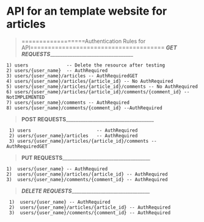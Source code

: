 
# API for an template website for articles



> ==================Authentication Rules for API======================================
 > ___________________GET REQUESTS_____________________________________________________
```
1) users              -- Delete the resource after testing
2) users/{user_name}  -- AuthRequired
3) users/{user_name}/articles -- AuthRequiredGET
4) users/{user_name}/articles/{article_id} -- No AuthRequired
5) users/{user_name}/articles/{article_id}/comments -- No AuthRequired
6) users/{user_name}/articles/{article_id}/comments/{comment_id} -- NotIMPLEMENTED
7) users/{user_name}/comments -- AuthRequired
8) users/{user_name}/comments/{comment_id} --AuthRequired
```

> __________________POST REQUESTS______________________________________________________
```
 1) users 						 -- AuthRequired
 2) users/{user_name}/articles	 -- AuthRequired
 3) users/{user_name}/articles/{article_id}/comments -- AuthRequiredGET
```
 > __________________PUT REQUESTS______________________________________________________
 
 ```
 1)  users/{user_name} -- AuthRequired
 2)  users/{user_name}/articles/{article_id} -- AuthRequired
 3)  users/{user_name}/comments/{comment_id} -- AuthRequired
 ```
 

> ___________________DELETE REQUESTS___________________________________________________

```
 1)  users/{user_name} -- AuthRequired
 2)  users/{user_name}/articles/{article_id} -- AuthRequired
 3)  users/{user_name}/comments/{comment_id} -- AuthRequired
 ```




